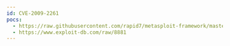 ```yaml
---
id: CVE-2009-2261
pocs:
  - https://raw.githubusercontent.com/rapid7/metasploit-framework/master/modules/exploits/multi/fileformat/peazip_command_injection.rb
  - https://www.exploit-db.com/raw/8881
---
```

